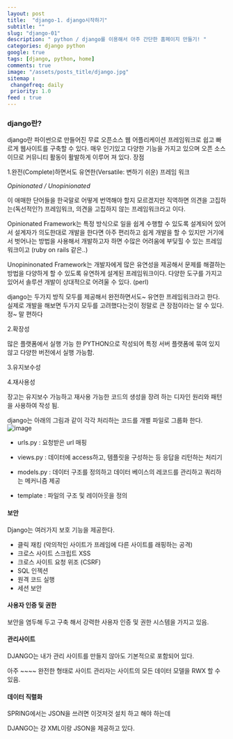 ```yaml
---
layout: post
title:  "django-1. django시작하기"
subtitle: ""
slug: "django-01"
description: " python / django를 이용해서 아주 간단한 홈페이지 만들기! "
categories: django python 
google: true
tags: [django, python, home]
comments: true
image: "/assets/posts_title/django.jpg"
sitemap :
 changefreq: daily
 priority: 1.0
feed : true
---
```


### django란?

django란 파이썬으로 만들어진 무료 오픈소스 웹 어플리케이션 프레임워크로 쉽고 빠르게 웹사이트를 구축할 수 있다.
매우 인기있고 다양한 기능을 가지고 있으며 오픈 소스 이므로 커뮤니티 활동이 활발하게 이루어 져 있다.
장점  

1.완전(Complete)하면서도 유연한(Versatile: 변하기 쉬운) 프레임 워크

*Opinionated / Unopinionated*  

이 애매한 단어들을 한국말로 어떻게 번역해야 할지 모르겠지만 직역하면 의견을 고집하는(독선적인?) 프레임워크, 의견을 고집하지 않는 프레임워크라고 이다.

Opinionated Framework는 특정 방식으로 일을 쉽게 수행할 수 있도록 설계되어 있어서 설계자가 의도한대로 개발을 한다면 아주 편리하고 쉽게 개발을 할 수 있지만 거기에서 벗어나는 방법을 사용해서 개발하고자 하면 수많은 어려움에 부딪힐 수 있는 프레임 워크이고 (ruby on rails 같은..)

Unopininonated Framework는 개발자에게 많은 유연성을 제공해서 문제를 해결하는 방법을 다양하게 할 수 있도록 유연하게 설계된 프레임워크이다.
다양한 도구를 가지고 있어서 솔루션 개발이 상대적으로 어려울 수 있다. (perl)

django는 두가지 방직 모두를 제공해서 완전하면서도~ 유연한 프레임워크라고 한다. 실제로 개발을 해보면 두가지 모두를 고려했다는것이 정말로 큰 장점이라는 알 수 있다.  정~ 말 편하다

2.확장성

 많은 플랫폼에서 실행 가능 한 PYTHON으로 작성되어 특정 서버 플랫폼에 묶여 있지 않고 다양한 버전에서 실행 가능함.

3.유지보수성

4.재사용성  


장고는 유지보수 가능하고 재사용 가능한 코드의 생성을 장려 하는 디자인 원리와 패턴을 사용하여 작성 됨.


django는 아래의 그림과 같이 각각 처리하는 코드를 개별 파일로 그룹화 한다.  
![image](https://user-images.githubusercontent.com/35050638/36470009-a9c30362-172c-11e8-8a6b-db49e286b7b9.png)

- urls.py : 요청받은 url 매핑

- views.py : 데이터에 access하고, 템플릿을 구성하는 등 응답을 리턴하는 처리기

- models.py : 데이터 구조를 정의하고 데이터 베이스의 레코드를 관리하고 쿼리하는 메커니즘 제공

- template : 파일의 구조 및 레이아웃을 정의

#### 보안

Django는 여러가지 보호 기능을 제공한다.
- 클릭 재킹 (악의적인 사이트가 프레임에 다른 사이트를 래핑하는 공격)
- 크로스 사이트 스크립트 XSS
- 크로스 사이트 요청 위조 (CSRF)
- SQL 인젝션
- 원격 코드 실행
- 세션 보안

#### 사용자 인증 및 권한
보안을 염두해 두고 구축 해서 강력한 사용자 인증 및 권한 시스템을 가지고 있음.


#### 관리사이트
DJANGO는  내가 관리 사이트를 만들지 않아도 기본적으로 포함되어 있다.

아주 ~~~~ 완전한 형태로 사이트 관리자는 사이트의 모든 데이터 모델을 RWX 할 수 있음.


#### 데이터 직렬화
SPRING에서는 JSON을 쓰려면 이것저것 설치 하고 해야 하는데

DJANGO는 걍 XML이랑 JSON을 제공하고 있다.
